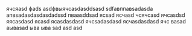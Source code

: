 ячсяasd
фads
asdфвыячсasdasddsasd
sdfавппавsadasda
апвsadasdasdasdadssd
пваasddsad
ясsad
ясчasd
чсячсasd
ячсasdsd
яясasdasd
ясasd
ясasdasdasd
ячсsadasdasd
ясчasdasdasd
ячс
ваsad
аываsad
ыва
ыва
sad
asd
asd
